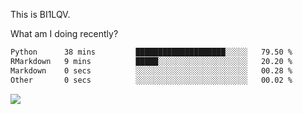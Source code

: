 This is BI1LQV.

What am I doing recently?

<!--START_SECTION:waka-->

```txt
Python      38 mins         ████████████████████░░░░░   79.50 %
RMarkdown   9 mins          █████░░░░░░░░░░░░░░░░░░░░   20.20 %
Markdown    0 secs          ░░░░░░░░░░░░░░░░░░░░░░░░░   00.28 %
Other       0 secs          ░░░░░░░░░░░░░░░░░░░░░░░░░   00.02 %
```

<!--END_SECTION:waka-->

<img src="https://github-readme-stats.vercel.app/api?username=bi1lqv&show_icons=true&count_private=true">
